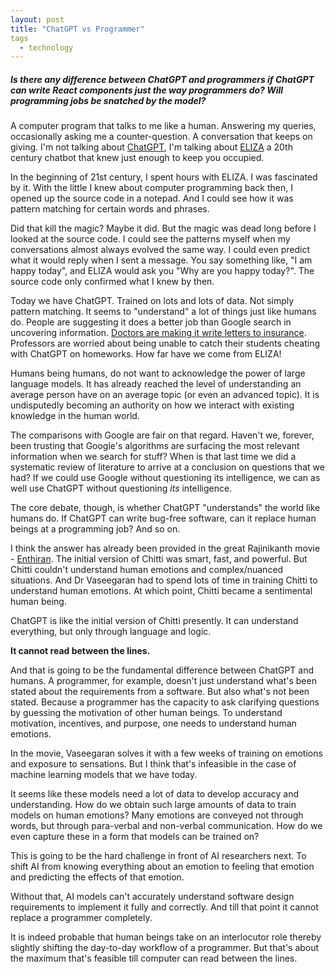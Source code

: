 ```yaml
---
layout: post
title: "ChatGPT vs Programmer"
tags
  - technology
---
```


##### Is there any difference between ChatGPT and programmers if ChatGPT can write React components just the way programmers do? Will programming jobs be snatched by the model? #####

A computer program that talks to me like a human. Answering my queries, occasionally asking me a counter-question. A conversation that keeps on giving. I'm not talking about [ChatGPT](https://chat.openai.com/chat), I'm talking about [ELIZA](https://en.wikipedia.org/wiki/ELIZA) a 20th century chatbot that knew just enough to keep you occupied.

In the beginning of 21st century, I spent hours with ELIZA. I was fascinated by it. With the little I knew about computer programming back then, I opened up the source code in a notepad. And I could see how it was pattern matching for certain words and phrases.

Did that kill the magic? Maybe it did. But the magic was dead long before I looked at the source code. I could see the patterns myself when my conversations almost always evolved the same way. I could even predict what it would reply when I sent a message. You say something like, "I am happy today", and ELIZA would ask you "Why are you happy today?". The source code only confirmed what I knew by then.

Today we have ChatGPT. Trained on lots and lots of data. Not simply pattern matching. It seems to "understand" a lot of things just like humans do. People are suggesting it does a better job than Google search in uncovering information. [Doctors are making it write letters to insurance](https://twitter.com/StuartBlitz/status/1602834224284897282). Professors are worried about being unable to catch their students cheating with ChatGPT on homeworks. How far have we come from ELIZA!

Humans being humans, do not want to acknowledge the power of large language models. It has already reached the level of understanding an average person have on an average topic (or even an advanced topic). It is undisputedly becoming an authority on how we interact with existing knowledge in the human world.

The comparisons with Google are fair on that regard. Haven't we, forever, been trusting that Google's algorithms are surfacing the most relevant information when we search for stuff? When is that last time we did a systematic review of literature to arrive at a conclusion on questions that we had? If we could use Google without questioning its intelligence, we can as well use ChatGPT without questioning *its* intelligence.

The core debate, though, is whether ChatGPT "understands" the world like humans do. If ChatGPT can write bug-free software, can it replace human beings at a programming job? And so on.

I think the answer has already been provided in the great Rajinikanth movie - [Enthiran](https://en.wikipedia.org/wiki/Enthiran_(film_series)). The initial version of Chitti was smart, fast, and powerful. But Chitti couldn't understand human emotions and complex/nuanced situations. And Dr Vaseegaran had to spend lots of time in training Chitti to understand human emotions. At which point, Chitti became a sentimental human being.

ChatGPT is like the initial version of Chitti presently. It can understand everything, but only through language and logic.

**It cannot read between the lines.**

And that is going to be the fundamental difference between ChatGPT and humans. A programmer, for example, doesn't just understand what's been stated about the requirements from a software. But also what's not been stated. Because a programmer has the capacity to ask clarifying questions by guessing the motivation of other human beings. To understand motivation, incentives, and purpose, one needs to understand human emotions.

In the movie, Vaseegaran solves it with a few weeks of training on emotions and exposure to sensations. But I think that's infeasible in the case of machine learning models that we have today.

It seems like these models need a lot of data to develop accuracy and understanding. How do we obtain such large amounts of data to train models on human emotions? Many emotions are conveyed not through words, but through para-verbal and non-verbal communication. How do we even capture these in a form that models can be trained on?

This is going to be the hard challenge in front of AI researchers next. To shift AI from knowing everything about an emotion to feeling that emotion and predicting the effects of that emotion.

Without that, AI models can't accurately understand software design requirements to implement it fully and correctly. And till that point it cannot replace a programmer completely.

It is indeed probable that human beings take on an interlocutor role thereby slightly shifting the day-to-day workflow of a programmer. But that's about the maximum that's feasible till computer can read between the lines.